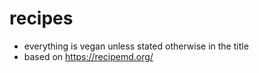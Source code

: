 # recipes
* everything is vegan unless stated otherwise in the title
* based on https://recipemd.org/
